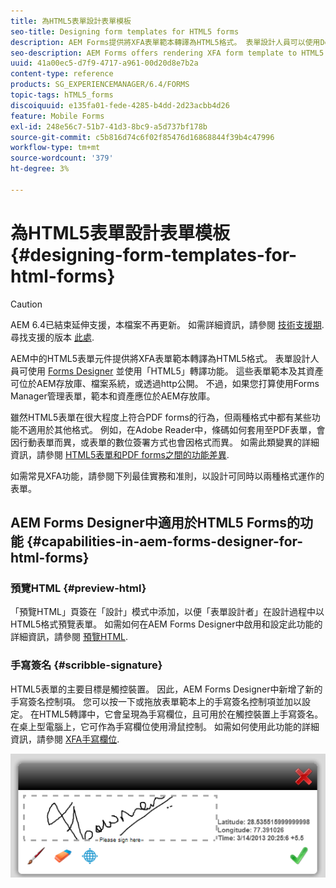 ```yaml
---
title: 為HTML5表單設計表單模板
seo-title: Designing form templates for HTML5 forms
description: AEM Forms提供將XFA表單範本轉譯為HTML5格式。 表單設計人員可以使用Designer設計表單模板，並使用HTML5轉譯功能。
seo-description: AEM Forms offers rendering XFA form template to HTML5 format. Form designers can design form templates using Designer and use the HTML5 rendition capability.
uuid: 41a00ec5-d7f9-4717-a961-00d20d8e7b2a
content-type: reference
products: SG_EXPERIENCEMANAGER/6.4/FORMS
topic-tags: hTML5_forms
discoiquuid: e135fa01-fede-4285-b4dd-2d23acbb4d26
feature: Mobile Forms
exl-id: 248e56c7-51b7-41d3-8bc9-a5d737bf178b
source-git-commit: c5b816d74c6f02f85476d16868844f39b4c47996
workflow-type: tm+mt
source-wordcount: '379'
ht-degree: 3%

---
```


# 為HTML5表單設計表單模板 {#designing-form-templates-for-html-forms}

>[!CAUTION]
>
>AEM 6.4已結束延伸支援，本檔案不再更新。 如需詳細資訊，請參閱 [技術支援期](https://helpx.adobe.com//tw/support/programs/eol-matrix.html). 尋找支援的版本 [此處](https://experienceleague.adobe.com/docs/).

AEM中的HTML5表單元件提供將XFA表單範本轉譯為HTML5格式。 表單設計人員可使用 [Forms Designer](https://www.adobe.com/go/learn_aemforms_designer_63_tw) 並使用「HTML5」轉譯功能。 這些表單範本及其資產可位於AEM存放庫、檔案系統，或透過http公開。 不過，如果您打算使用Forms Manager管理表單，範本和資產應位於AEM存放庫。

雖然HTML5表單在很大程度上符合PDF forms的行為，但兩種格式中都有某些功能不適用於其他格式。 例如，在Adobe Reader中，條碼如何套用至PDF表單，會因行動表單而異，或表單的數位簽署方式也會因格式而異。 如需此類變異的詳細資訊，請參閱 [HTML5表單和PDF forms之間的功能差異](/help/forms/using/feature-differentiation-html5-forms-pdf-forms.md).

如需常見XFA功能，請參閱下列最佳實務和准則，以設計可同時以兩種格式運作的表單。

## AEM Forms Designer中適用於HTML5 Forms的功能 {#capabilities-in-aem-forms-designer-for-html-forms}

### 預覽HTML {#preview-html}

「預覽HTML」頁簽在「設計」模式中添加，以便「表單設計者」在設計過程中以HTML5格式預覽表單。 如需如何在AEM Forms Designer中啟用和設定此功能的詳細資訊，請參閱 [預覽HTML](/help/forms/using/preview-xdp-forms-html.md).

### 手寫簽名 {#scribble-signature}

HTML5表單的主要目標是觸控裝置。 因此，AEM Forms Designer中新增了新的手寫簽名控制項。 您可以按一下或拖放表單範本上的手寫簽名控制項並加以設定。 在HTML5轉譯中，它會呈現為手寫欄位，且可用於在觸控裝置上手寫簽名。 在桌上型電腦上，它可作為手寫欄位使用滑鼠控制。 如需如何使用此功能的詳細資訊，請參閱 [XFA手寫欄位](/help/forms/using/scribble-signature.md).

![4](assets/4.png)
